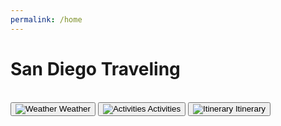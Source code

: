 ```yaml
---
permalink: /home
---
```


<link rel="stylesheet" href="style.css" />
<title>San Diego Traveling</title>
<body id='sandiego-background'>
<div class="title-container">
    <h1 class="title">San Diego Traveling</h1>
</div>
<body>
<br>
  <div class="button-container">
    <button class="button weather-button">
      <img src="https://files.catbox.moe/iri8q7.png" alt="Weather">
      <span class="button-text">Weather</span>
    </button>
    <button class="button activities-button">
      <img src="https://files.catbox.moe/6riss4.png" alt="Activities">
      <span class="button-text">Activities</span>
    </button>
    <button class="button itinerary-button">
      <img src="https://files.catbox.moe/1m85ow.png" alt="Itinerary">
      <span class="button-text">Itinerary</span>
    </button>
  </div>
</body>
<script src="http://127.0.0.1:4200/travel_project/script.js"></script>